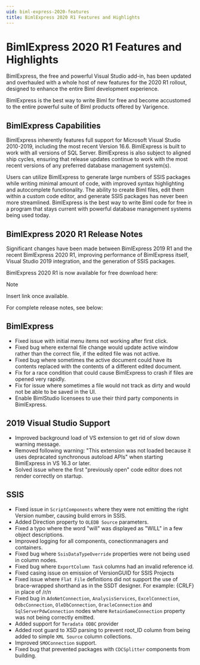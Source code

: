```yaml
---
uid: biml-express-2020-features
title: BimlExpress 2020 R1 Features and Highlights
---
```


# BimlExpress 2020 R1 Features and Highlights

BimlExpress, the free and powerful Visual Studio add-in, has been updated and overhauled with a whole host of new features for the 2020 R1 rollout, designed to enhance the entire Biml development experience.

BimlExpress is the best way to write Biml for free and become accustomed to the entire powerful suite of Biml products offered by Varigence.

## BimlExpress Capabilities

BimlExpress inherently features full support for Microsoft Visual Studio 2010-2019, including the most recent Version 16.6. BimlExpress is built to work with all versions of SQL Server.
BimlExpress is also subject to aligned ship cycles, ensuring that release updates continue to work with the most recent versions of any preferred database management system(s).

Users can utilize BimlExpress to generate large numbers of SSIS packages while writing minimal amount of code, with improved syntax highlighting and autocomplete functionality.
The ability to create Biml files, edit them within a custom code editor, and generate SSIS packages has never been more streamlined.
BimlExpress is the best way to write Biml code for free in a program that stays current with powerful database management systems being used today.

## BimlExpress 2020 R1 Release Notes

Significant changes have been made between BimlExpress 2019 R1 and the recent BimlExpress 2020 R1, improving performance of BimlExpress itself, Visual Studio 2019 integration, and the generation of SSIS packages.

BimlExpress 2020 R1 is now available for free download here:

>[!NOTE]
>Insert link once available.

For complete release notes, see below:

## BimlExpress

* Fixed issue with initial menu items not working after first click.
* Fixed bug where external file change would update active window rather than the correct file, if the edited file was not active.
* Fixed bug where sometimes the active document could have its contents replaced with the contents of a different edited document.
* Fix for a race condition that could cause BimlExpress to crash if files are opened very rapidly.
* Fix for issue where sometimes a file would not track as dirty and would not be able to be saved in the UI.
* Enable BimlStudio licensees to use their third party components in BimlExpress.

## 2019 Visual Studio Support

* Improved background load of VS extension to get rid of slow down warning message.
* Removed following warning: "This extension was not loaded because it uses depracated synchronous autoload APIs" when starting BimlExpress in VS 16.3 or later.
* Solved issue where the first "previously open" code editor does not render correctly on startup.

## SSIS

* Fixed issue in `ScriptComponents` where they were not emitting the right Version number, causing build errors in SSIS.
* Added Direction property to `OLEDB Source` parameters.
* Fixed a typo where the word "will" was displayed as "WILL" in a few object descriptions.
* Improved logging for all components, conectionmanagers and containers.
* Fixed bug where `SsisDataTypeOverride` properties were not being used in column nodes.
* Fixed bug where `ExportColumn Task` columns had an invalid reference id. 
* Fixed casing issue on emission of VersionGUID for SSIS Projects
* Fixed issue where `Flat File` definitions did not support the use of brace-wrapped shorthand as in the SSDT designer. For example: {CRLF} in place of /r/n
* Fixed bug in `AdoNetConnection`, `AnalysisServices`, `ExcelConnection`, `OdbcConnection`, `OleDbConnection`, `OracleConnection` and `SqlServerPdwConnection` nodes where `RetainSameConnection` property was not being correctly emitted.
* Added support for `Teradata ODBC` provider
* Added root guard to XSD parsing to prevent root_ID column from being added to simple `XML Source` column collections.
* Improved `SMOConnection` support.
* Fixed bug that prevented packages with `CDCSplitter` components from building.
